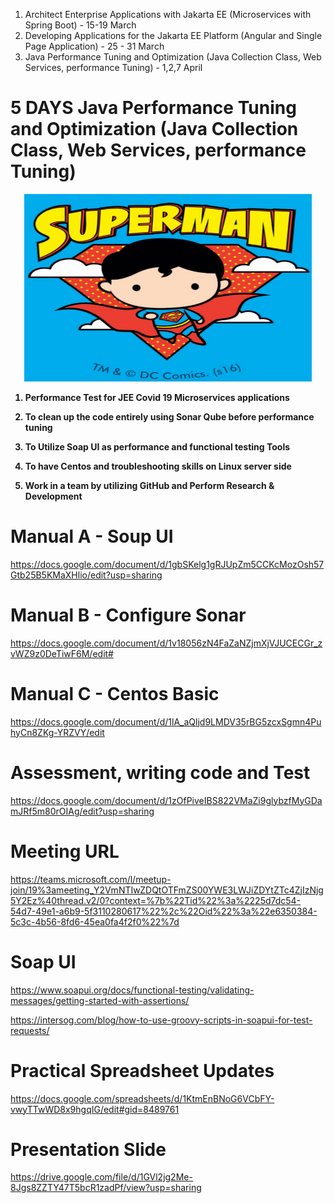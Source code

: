 1. Architect Enterprise Applications with Jakarta EE (Microservices with Spring Boot) - 15-19 March
2. Developing Applications for the Jakarta EE Platform (Angular and Single Page Application)  - 25 - 31 March
3. Java Performance Tuning and Optimization (Java Collection Class, Web Services, performance Tuning) - 1,2,7 April

# 5 DAYS Java Performance Tuning and Optimization (Java Collection Class, Web Services, performance Tuning)

<p align="center">

  <img width="460" height="300" src="/pic/superman.png">
</p>

<b>



1) Performance Test for JEE Covid 19 Microservices applications 	
					
2) To clean up the code entirely using Sonar Qube before performance tuning  
			
3) To Utilize Soap UI as performance and functional testing Tools
				
4) To have Centos and troubleshooting skills on Linux server side

5) Work in a team by utilizing GitHub and Perform Research & Development		

</b>

# Manual A - Soup UI  
https://docs.google.com/document/d/1gbSKelg1gRJUpZm5CCKcMozOsh57Gtb25B5KMaXHlio/edit?usp=sharing

# Manual B - Configure Sonar
https://docs.google.com/document/d/1v18056zN4FaZaNZjmXjVJUCECGr_zvWZ9z0DeTiwF6M/edit#

# Manual C - Centos Basic
https://docs.google.com/document/d/1lA_aQljd9LMDV35rBG5zcxSgmn4PuhyCn8ZKg-YRZVY/edit

# Assessment, writing code and Test 
https://docs.google.com/document/d/1zOfPiveIBS822VMaZi9glybzfMyGDamJRf5m80rOIAg/edit?usp=sharing

# Meeting URL
https://teams.microsoft.com/l/meetup-join/19%3ameeting_Y2VmNTIwZDQtOTFmZS00YWE3LWJiZDYtZTc4ZjIzNjg5Y2Ez%40thread.v2/0?context=%7b%22Tid%22%3a%2225d7dc54-54d7-49e1-a6b9-5f3110280617%22%2c%22Oid%22%3a%22e6350384-5c3c-4b56-8fd6-45ea0fa4f2f0%22%7d

# Soap UI
https://www.soapui.org/docs/functional-testing/validating-messages/getting-started-with-assertions/

https://intersog.com/blog/how-to-use-groovy-scripts-in-soapui-for-test-requests/

# Practical Spreadsheet Updates
https://docs.google.com/spreadsheets/d/1KtmEnBNoG6VCbFY-vwyTTwWD8x9hgqIG/edit#gid=8489761

# Presentation Slide
https://drive.google.com/file/d/1GVl2jg2Me-8Jgs8ZZTY47T5bcR1zadPf/view?usp=sharing
